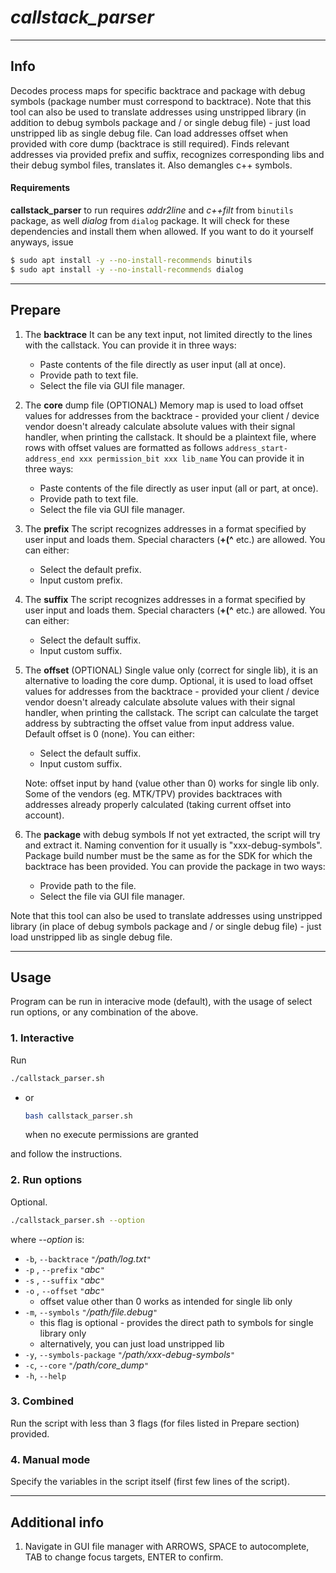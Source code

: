 # *callstack_parser*

----
## Info
Decodes process maps for specific backtrace and package with debug symbols (package number must correspond to backtrace).
Note that this tool can also be used to translate addresses using unstripped library (in addition to debug symbols package and / or single debug file) - just load unstripped lib as single debug file.
Can load addresses offset when provided with core dump (backtrace is still required).
Finds relevant addresses via provided prefix and suffix, recognizes corresponding libs and their debug symbol files, translates it. 
Also demangles c++ symbols.

#### Requirements
**callstack_parser** to run  requires *addr2line* and *c++filt* from `binutils` package,
as well *dialog* from `dialog` package. 
It will check for these dependencies and install them when allowed. If you want to do it yourself anyways, issue
```sh
$ sudo apt install -y --no-install-recommends binutils
$ sudo apt install -y --no-install-recommends dialog
```

----
## Prepare
1. The **backtrace**
It can be any text input, not limited directly to the lines with the callstack. You can provide it in three ways:
	- Paste contents of the file directly as user input (all at once).
	- Provide path to text file.
	- Select the file via GUI file manager.

2. The **core** dump file (OPTIONAL)
Memory map is used to load offset values for addresses from the backtrace - provided your client / device vendor doesn't already calculate absolute values with their signal handler, when printing the callstack.
It should be a plaintext file, where rows with offset values are formatted as follows
```address_start-address_end xxx permission_bit xxx lib_name```
You can provide it in three ways:
	- Paste contents of the file directly as user input (all or part, at once).
	- Provide path to text file.
	- Select the file via GUI file manager.

3. The **prefix** 
The script recognizes addresses in a format specified by user input and loads them. Special characters (**+(^** etc.) are allowed. You can either:
	- Select the default prefix.
	- Input custom prefix.

4. The **suffix** 
The script recognizes addresses in a format specified by user input and loads them. Special characters (**+(^** etc.) are allowed. You can either:
	- Select the default suffix.
	- Input custom suffix.

5. The **offset** (OPTIONAL)
Single value only (correct for single lib), it is an alternative to loading the core dump. 
Optional, it is used to load offset values for addresses from the backtrace - provided your client / device vendor doesn't already calculate absolute values with their signal handler, when printing the callstack.
The script can calculate the target address by subtracting the offset value from input address value. Default offset is 0 (none). You can either:
	- Select the default suffix.
	- Input custom suffix.

	Note: offset input by hand (value other than 0) works for single lib only. Some of the vendors (eg. MTK/TPV) provides backtraces with addresses already properly calculated (taking current offset into account).

6. The **package** with debug symbols
If not yet extracted, the script will try and extract it.
Naming convention for it usually is "xxx-debug-symbols". Package build number must be the same as for the SDK for which the backtrace has been provided. You can provide the package in two ways:
	- Provide path to the file.
	- Select the file via GUI file manager.

Note that this tool can also be used to translate addresses using unstripped library (in place of debug symbols package and / or single debug file) - just load unstripped lib as single debug file.

----
## Usage

Program can be run in interacive mode (default), with the usage of select run options, or any combination of the above.

### 1. Interactive
Run 
```sh
./callstack_parser.sh
```
- or 
  ```sh 
  bash callstack_parser.sh
  ```

  when no execute permissions are granted
  
and follow the instructions.
 
### 2. Run options 
Optional.

```sh
./callstack_parser.sh --option
```

where *--option* is:
* `-b`, `--backtrace` `"`*/path/log.txt*`"`
* `-p` , `--prefix` `"`*abc*`"`
* `-s` , `--suffix` `"`*abc*`"`
* `-o` , `--offset` `"`*abc*`"`
  * offset value other than 0 works as intended for single lib only
* `-m`, `--symbols` `"`*/path/file.debug*`"`
  * this flag is optional - provides the direct path to symbols for single library only
  * alternatively, you can just load unstripped lib
* `-y`, `--symbols-package` `"`*/path/xxx-debug-symbols*`"`
* `-c`, `--core` `"`*/path/core_dump*`"`
* `-h`, `--help`

### 3. Combined
Run the script with less than 3 flags (for files listed in Prepare section) provided.

### 4. Manual mode
Specify the variables in the script itself (first few lines of the script).

----
## Additional info

1. Navigate in GUI file manager with ARROWS, SPACE to autocomplete, TAB to change focus targets, ENTER to confirm.